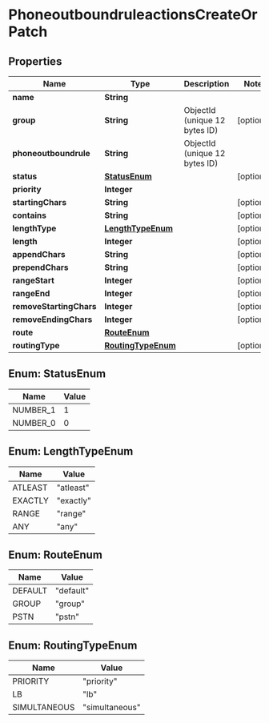 

# PhoneoutboundruleactionsCreateOrPatch


## Properties

| Name | Type | Description | Notes |
|------------ | ------------- | ------------- | -------------|
|**name** | **String** |  |  |
|**group** | **String** | ObjectId (unique 12 bytes ID) |  [optional] |
|**phoneoutboundrule** | **String** | ObjectId (unique 12 bytes ID) |  |
|**status** | [**StatusEnum**](#StatusEnum) |  |  [optional] |
|**priority** | **Integer** |  |  |
|**startingChars** | **String** |  |  [optional] |
|**contains** | **String** |  |  [optional] |
|**lengthType** | [**LengthTypeEnum**](#LengthTypeEnum) |  |  [optional] |
|**length** | **Integer** |  |  [optional] |
|**appendChars** | **String** |  |  [optional] |
|**prependChars** | **String** |  |  [optional] |
|**rangeStart** | **Integer** |  |  [optional] |
|**rangeEnd** | **Integer** |  |  [optional] |
|**removeStartingChars** | **Integer** |  |  [optional] |
|**removeEndingChars** | **Integer** |  |  [optional] |
|**route** | [**RouteEnum**](#RouteEnum) |  |  |
|**routingType** | [**RoutingTypeEnum**](#RoutingTypeEnum) |  |  [optional] |



## Enum: StatusEnum

| Name | Value |
|---- | -----|
| NUMBER_1 | 1 |
| NUMBER_0 | 0 |



## Enum: LengthTypeEnum

| Name | Value |
|---- | -----|
| ATLEAST | &quot;atleast&quot; |
| EXACTLY | &quot;exactly&quot; |
| RANGE | &quot;range&quot; |
| ANY | &quot;any&quot; |



## Enum: RouteEnum

| Name | Value |
|---- | -----|
| DEFAULT | &quot;default&quot; |
| GROUP | &quot;group&quot; |
| PSTN | &quot;pstn&quot; |



## Enum: RoutingTypeEnum

| Name | Value |
|---- | -----|
| PRIORITY | &quot;priority&quot; |
| LB | &quot;lb&quot; |
| SIMULTANEOUS | &quot;simultaneous&quot; |



